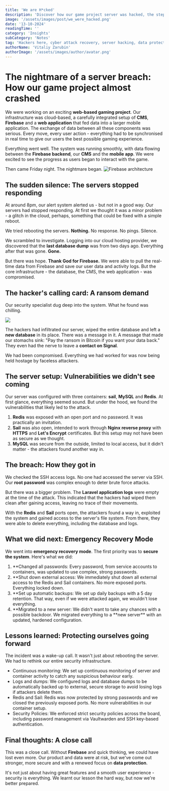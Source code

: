 ```yaml
---
title: 'We are H*cked'
description: 'Discover how our game project server was hacked, the steps we took to recover, and the key lessons for securing digital infrastructure.'
image: '/assets/images/post/we_were_hacked.png'
date: '13-10-2024'
readingTime: ''
category: 'Insights'
subCategory: 'Notes'
tag: 'Hackers here, cyber attack recovery, server hacking, data protection'
authorName: 'Vitaliy Zarubin'
authorImage: '/assets/images/author/avatar.png'
---
```


# The nightmare of a server breach: How our game project almost crashed

We were working on an exciting **web-based gaming project**. Our infrastructure was cloud-based, a carefully integrated setup of **CMS**, **Firebase** and a **web application** that fed data into a larger mobile application. The exchange of data between all these components was serious. Every move, every user action - everything had to be synchronised in real time to give our users the best possible gaming experience.

Everything went well. The system was running smoothly, with data flowing between the **Firebase backend**, our **CMS** and the **mobile app**. We were excited to see the progress as users began to interact with the game.

Then came Friday night. The nightmare began.
![Firebase architecture](https://imgur.com/S9Xasg5.jpg)

## The sudden silence: The servers stopped responding

At around 8pm, our alert system alerted us - but not in a good way. Our servers had stopped responding. At first we thought it was a minor problem - a glitch in the cloud, perhaps, something that could be fixed with a simple reboot.

We tried rebooting the servers. **Nothing.** No response. No pings. Silence.

We scrambled to investigate. Logging into our cloud hosting provider, we discovered that the **last database dump** was from two days ago. Everything after that was gone. **Gone.**

But there was hope. **Thank God for Firebase.** We were able to pull the real-time data from Firebase and save our user data and activity logs. But the core infrastructure - the database, the CMS, the web application - was compromised.

## The hacker's calling card: A ransom demand

Our security specialist dug deep into the system. What he found was chilling.

![](https://imgur.com/blIl2hl.jpeg)

The hackers had infiltrated our server, wiped the entire database and left a **new database** in its place. There was a message in it. A message that made our stomachs sink: "Pay the ransom in Bitcoin if you want your data back." They even had the nerve to leave a **contact on Signal**.

We had been compromised. Everything we had worked for was now being held hostage by faceless attackers.

## The server setup: Vulnerabilities we didn't see coming

Our server was configured with three containers: **sail**, **MySQL** and **Redis**. At first glance, everything seemed sound. But under the hood, we found the vulnerabilities that likely led to the attack.

1. **Redis** was exposed with an open port and no password. It was practically an invitation.
2. **Sail** was also open, intended to work through **Nginx reverse proxy** with **HTTPS** and **Let's Encrypt** certificates. But this setup may not have been as secure as we thought.
3. **MySQL** was secure from the outside, limited to local access, but it didn't matter - the attackers found another way in.

## The breach: How they got in

We checked the SSH access logs. No one had accessed the server via SSH. Our **root password** was complex enough to deter brute force attacks.

But there was a bigger problem. The **Laravel application logs** were empty at the time of the attack. This indicated that the hackers had wiped them clean after gaining access, leaving no trace of their movements.

With the **Redis** and **Sail** ports open, the attackers found a way in, exploited the system and gained access to the server's file system. From there, they were able to delete everything, including the database and logs.

## What we did next: Emergency Recovery Mode

We went into **emergency recovery mode**. The first priority was to **secure the system**. Here's what we did:

1. \*\*Changed all passwords: Every password, from service accounts to containers, was updated to use complex, strong passwords.
2. \*\*Shut down external access: We immediately shut down all external access to the Redis and Sail containers. No more exposed ports. Everything locked down.
3. \*\*Set up automatic backups: We set up daily backups with a 5 day retention. That way, even if we were attacked again, we wouldn't lose everything.
4. **Migrated to a new server: We didn't want to take any chances with a possible backdoor. We migrated everything to a **new server\*\* with an updated, hardened configuration.

## Lessons learned: Protecting ourselves going forward

The incident was a wake-up call. It wasn't just about rebooting the server. We had to rethink our entire security infrastructure.

- Continuous monitoring: We set up continuous monitoring of server and container activity to catch any suspicious behaviour early.
- Logs and dumps: We configured logs and database dumps to be automatically backed up to external, secure storage to avoid losing logs if attackers delete them.
- Redis and Sail: Redis was now protected by strong passwords and we closed the previously exposed ports. No more vulnerabilities in our container setup.
- Security Policies: We enforced strict security policies across the board, including password management via Vaultwarden and SSH key-based authentication.

## Final thoughts: A close call

This was a close call. Without **Firebase** and quick thinking, we could have lost even more. Our product and data were at risk, but we've come out stronger, more secure and with a renewed focus on **data protection**.

It's not just about having great features and a smooth user experience - security is everything. We learnt our lesson the hard way, but now we're better prepared.
